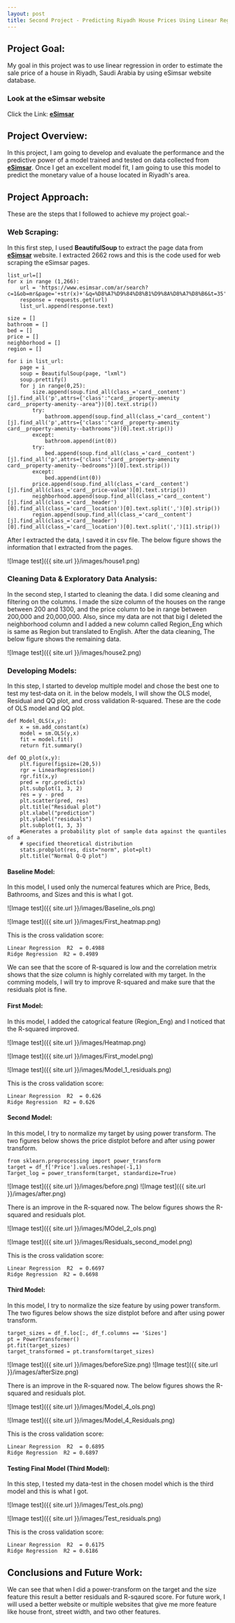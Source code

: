 ```yaml
---
layout: post
title: Second Project - Predicting Riyadh House Prices Using Linear Regression
---
```

## Project Goal:

My goal in this project was to use linear regression in order to estimate the sale price of a house in Riyadh, Saudi Arabia by 
using eSimsar website database.


### Look at the **eSimsar website**
Click the Link: [**eSimsar**](https://www.esimsar.com/)


## Project Overview:
In this project, I am going to develop and evaluate the performance and the predictive power of a model trained and tested on data collected from [**eSimsar**](https://www.esimsar.com/). Once I get an excellent model fit, I am going to use this model to predict the monetary value of a house located in Riyadh's area. 


## Project Approach:

These are the steps that I followed to achieve my project goal:-

### Web Scraping:

In this first step, I used **BeautifulSoup** to extract the page data from [**eSimsar**](https://www.esimsar.com/) website. I extracted 2662 rows and this is the code used for web scraping the eSimsar pages. 
```
list_url=[]
for x in range (1,266):
    url = 'https://www.esimsar.com/ar/search?c=1&ob=mr&page='+str(x)+'&q=%D8%A7%D9%84%D8%B1%D9%8A%D8%A7%D8%B6&t=35'
    response = requests.get(url)
    list_url.append(response.text)
    
size = []
bathroom = []
bed = []
price = []
neighborhood = []
region = []

for i in list_url:
    page = i
    soup = BeautifulSoup(page, "lxml")
    soup.prettify()
    for j in range(0,25):
        size.append(soup.find_all(class_='card__content')[j].find_all('p',attrs={'class':"card__property-amenity     card__property-amenity--area"})[0].text.strip())
        try:
            bathroom.append(soup.find_all(class_='card__content')[j].find_all('p',attrs={'class':"card__property-amenity card__property-amenity--bathrooms"})[0].text.strip())
        except:
            bathroom.append(int(0))
        try:
            bed.append(soup.find_all(class_='card__content')[j].find_all('p',attrs={'class':"card__property-amenity card__property-amenity--bedrooms"})[0].text.strip())
        except:
            bed.append(int(0))
        price.append(soup.find_all(class_='card__content')[j].find_all(class_='card__price-value')[0].text.strip())
        neighborhood.append(soup.find_all(class_='card__content')[j].find_all(class_='card__header')[0].find_all(class_='card__location')[0].text.split(',')[0].strip())
        region.append(soup.find_all(class_='card__content')[j].find_all(class_='card__header')[0].find_all(class_='card__location')[0].text.split(',')[1].strip())

```

After I extracted the data, I saved it in csv file. The below figure shows the information that I extracted from the pages.

![Image test]({{ site.url }}/images/house1.png)



### Cleaning Data & Exploratory Data Analysis:

In the second step, I started to cleaning the data. I did some cleaning and filtering on the columns. I made the size column of the houses on the range between 200 and 1300, and the price column to be in range between 200,000 and 20,000,000. Also, since my data are not that big I deleted the neighborhood column and I added a new column called Region_Eng which is same as Region but translated to English. After the data cleaning, The below figure shows the remaining data.

![Image test]({{ site.url }}/images/house2.png)



### Developing Models:

In this step, I started to develop multiple model and chose the best one to test my test-data on it. in the below models, I will show the OLS model, Residual and QQ plot, and cross validation R-squared. These are the code of OLS model and QQ plot.

```
def Model_OLS(x,y):
    x = sm.add_constant(x)
    model = sm.OLS(y,x)
    fit = model.fit()
    return fit.summary()
```
```
def QQ_plot(x,y):
    plt.figure(figsize=(20,5))
    rgr = LinearRegression()
    rgr.fit(x,y)
    pred = rgr.predict(x)
    plt.subplot(1, 3, 2)
    res = y - pred
    plt.scatter(pred, res)
    plt.title("Residual plot")
    plt.xlabel("prediction")
    plt.ylabel("residuals")
    plt.subplot(1, 3, 3)
    #Generates a probability plot of sample data against the quantiles of a
    # specified theoretical distribution
    stats.probplot(res, dist="norm", plot=plt)
    plt.title("Normal Q-Q plot")
```


#### Baseline Model:

In this model, I used only the numercal features which are Price, Beds, Bathrooms, and Sizes and this is what I got. 

![Image test]({{ site.url }}/images/Baseline_ols.png)     

![Image test]({{ site.url }}/images/First_heatmap.png)

This is the cross validation score:
```
Linear Regression  R2  = 0.4988
Ridge Regression  R2 = 0.4989
```
We can see that the score of R-squared is low and the correlation metrix shows that the size column is highly correlated with my target. In the comming models, I will try to improve R-squared and make sure that the residuals plot is fine.


#### First Model:

In this model, I added the catogrical feature (Region_Eng) and I noticed that the R-squared improved. 

![Image test]({{ site.url }}/images/Heatmap.png)  

![Image test]({{ site.url }}/images/First_model.png)

![Image test]({{ site.url }}/images/Model_1_residuals.png)


This is the cross validation score:
```
Linear Regression  R2  = 0.626
Ridge Regression  R2 = 0.626
```


#### Second Model:

In this model, I try to normalize my target by using power transform. The two figures below shows the price distplot before and after using power transform.
```
from sklearn.preprocessing import power_transform
target = df_f['Price'].values.reshape(-1,1)
Target_log = power_transform(target, standardize=True)
```

![Image test]({{ site.url }}/images/before.png)       ![Image test]({{ site.url }}/images/after.png)  

There is an improve in the R-squared now. The below figures shows the R-squared and residuals plot.

![Image test]({{ site.url }}/images/MOdel_2_ols.png) 

![Image test]({{ site.url }}/images/Residuals_second_model.png) 

This is the cross validation score:
```
Linear Regression  R2  = 0.6697
Ridge Regression  R2 = 0.6698
```


#### Third Model:

In this model, I try to normalize the size feature by using power transform. The two figures below shows the size distplot before and after using power transform.
```
target_sizes = df_f.loc[:, df_f.columns == 'Sizes']
pt = PowerTransformer()
pt.fit(target_sizes)
target_transformed = pt.transform(target_sizes)
```

![Image test]({{ site.url }}/images/beforeSize.png)       ![Image test]({{ site.url }}/images/afterSize.png)  

There is an improve in the R-squared now. The below figures shows the R-squared and residuals plot.

![Image test]({{ site.url }}/images/Model_4_ols.png) 

![Image test]({{ site.url }}/images/Model_4_Residuals.png) 

This is the cross validation score:
```
Linear Regression  R2  = 0.6895
Ridge Regression  R2 = 0.6897
```


#### Testing Final Model (Third Model):

In this step, I tested my data-test in the chosen model which is the third model and this is what I got. 

![Image test]({{ site.url }}/images/Test_ols.png) 

![Image test]({{ site.url }}/images/Test_residuals.png) 

This is the cross validation score:
```
Linear Regression  R2  = 0.6175
Ridge Regression  R2 = 0.6186
```


## Conclusions and Future Work:

We can see that when I did a power-transform on the target and the size feature this result a better residuals and R-sqaured score. For future work, I will used a better website or multiple websites that give me more feature like house front, street width, and two other features.





